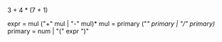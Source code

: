 3 + 4 * (7 + 1)

expr    = mul ("+" mul | "-" mul)*
mul     = primary ("*" primary | "/" primary)*
primary = num | "(" expr ")"